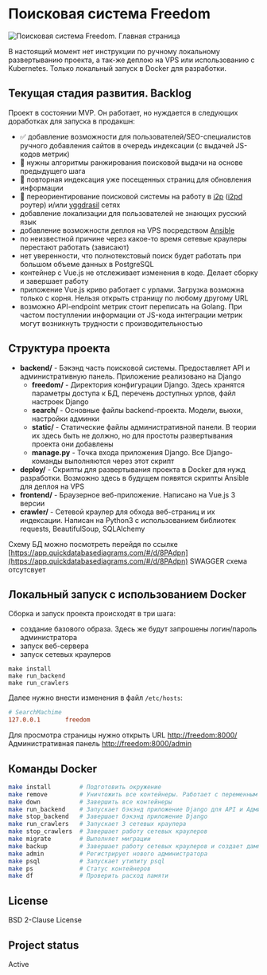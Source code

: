 # Поисковая система Freedom

![Поисковая система Freedom. Главная страница](https://user-images.githubusercontent.com/69031401/235291923-0e5e8436-7605-4b05-8f51-74893a8837f3.png)

В настоящий момент нет инструкции по ручному локальному развертыванию проекта, 
а так-же деплою на VPS или использованию с Kubernetes. Только локальный запуск в Docker для разработки.

## Текущая стадия развития. Backlog

Проект в состоянии MVP. Он работает, но нуждается в следующих доработках для запуска в продакшн:
* ✅ добавление возможности для пользователей/SEO-специалистов ручного добавления сайтов в очередь индексации (с выдачей JS-кодов метрик)
* 🔺 нужны алгоритмы ранжирования поисковой выдачи на основе предыдущего шага
* 🔺 повторная индексация уже посещенных страниц для обновления информации
* 🔺 переориентирование поисковой системы на работу в [i2p](https://ru.wikipedia.org/wiki/I2P) ([i2pd](https://i2pd.website/) роутер) и/или [yggdrasil](https://ru.wikipedia.org/wiki/Yggdrasil) сетях
* добавление локализации для пользователей не знающих русский язык
* добавление возможности деплоя на VPS посредством [Ansible](https://ru.wikipedia.org/wiki/Ansible)
* по неизвестной причине через какое-то время сетевые краулеры перестают работать (зависают)
* нет уверенности, что полнотекстовый поиск будет работать при большом объеме данных в PostgreSQL
* контейнер с Vue.js не отслеживает изменения в коде. Делает сборку и завершает работу
* приложение Vue.js криво работает с урлами. Загрузка возможна только с корня. Нельзя открыть страницу по любому другому URL
* возможно API-endpoint метрик стоит переписать на Golang. При частом поступлении информации от JS-кода интеграции метрик могут возникнуть трудности с производительностью

## Структура проекта

- __backend/__ - Бэкэнд часть поисковой системы. Предоставляет API и административную панель. Приложение реализовано на Django
    - __freedom/__ - Директория конфигурации Django. Здесь хранятся параметры доступа к БД, перечень доступных урлов, файл настроек Django
    - __search/__ - Основные файлы backend-проекта. Модели, вьюхи, настройки админки
    - __static/__ - Статические файлы административной панели. В теории их здесь быть не должно, но для простоты развертывания проекта они добавлены
    - __manage.py__ - Точка входа приложения Django. Все Django-команды выполняются через этот скрипт
- __deploy/__ - Скрипты для развертывания проекта в Docker для нужд разработки. Возможно здесь в будущем появятся скрипты Ansible для деплоя на VPS
- __frontend/__ - Браузерное веб-приложение. Написано на Vue.js 3 версии
- __crawler/__ - Сетевой краулер для обхода веб-страниц и их индексации. Написан на Python3 с использованием библиотек requests, BeautifulSoup, SQLAlchemy

Схему БД можно посмотреть перейдя по ссылке [https://app.quickdatabasediagrams.com/#/d/8PAdpn](https://app.quickdatabasediagrams.com/#/d/8PAdpn)
SWAGGER схема отсутсвует


## Локальный запуск с использованием Docker

Сборка и запуск проекта происходят в три шага:
* создание базового образа. Здесь же будут запрошены логин/пароль администратора
* запуск веб-сервера
* запуск сетевых краулеров
```
make install
make run_backend
make run_crawlers
```

Далее нужно внести изменения в файл `/etc/hosts`:
```ini
# SearchMachime
127.0.0.1       freedom
```

Для просмотра страницы нужно открыть URL [http://freedom:8000/](http://freedom:8000/) \
Административная панель [http://freedom:8000/admin](http://freedom:8000/admin)

## Команды Docker
```bash
make install        # Подготовить окружение
make remove         # Уничтожить все контейнеры. Работает с переменным успехом
make down           # Завершить все контейнеры
make run_backend    # Запускает бэкэнд приложение Django для API и Административной панели
make stop_backend   # Завершает бэкэнд приложение Django
make run_crawlers   # Запускает 3 сетевых краулера
make stop_crawlers  # Завершает работу сетевых краулеров
make migrate        # Выполняет миграции
make backup         # Завершает работу сетевых краулеров и создает дамп БД в файле `dump.sql`
make admin          # Регистрирует нового администратора
make psql           # Запускает утилиту psql
make ps             # Статус контейнеров
make df             # Проверить расход памяти
```

## License
BSD 2-Clause License

## Project status
Active
